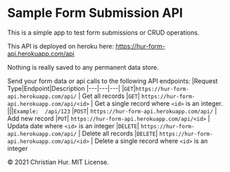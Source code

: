 # Sample Form Submission API

This is a simple app to test form submissions or CRUD operations.

This API is deployed on heroku here:  https://hur-form-api.herokuapp.com/api

Nothing is really saved to any permanent data store.

Send your form data or api calls to the following API endpoints:
|Request Type|Endpoint|Description
|---|---|---|
|`GET`|`https://hur-form-api.herokuapp.com/api/` | Get all records
|`GET`| `https://hur-form-api.herokuapp.com/api/<id>` | Get a single record where `<id>` is an integer.  
|||```Example:  /api/123```
|`POST`| `https://hur-form-api.herokuapp.com/api/` | Add new record
|`PUT`| `https://hur-form-api.herokuapp.com/api/<id>` | Updata date where `<id>` is an integer
|`DELETE`| `https://hur-form-api.herokuapp.com/api/` | Delete all records
|`DELETE`| `https://hur-form-api.herokuapp.com/api/<id>` | Delete a single record where `<id>` is an integer

© 2021 Christian Hur. MIT License.
